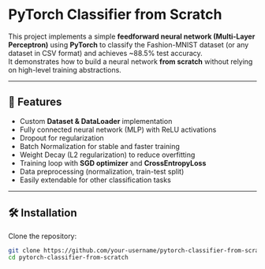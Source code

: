 # PyTorch Classifier from Scratch

This project implements a simple **feedforward neural network (Multi-Layer Perceptron)** using **PyTorch** to classify the Fashion-MNIST dataset (or any dataset in CSV format) and achieves ~88.5% test accuracy.  
It demonstrates how to build a neural network **from scratch** without relying on high-level training abstractions.

---

## 🚀 Features
- Custom **Dataset & DataLoader** implementation  
- Fully connected neural network (MLP) with ReLU activations  
- Dropout for regularization
- Batch Normalization for stable and faster training
- Weight Decay (L2 regularization) to reduce overfitting
- Training loop with **SGD optimizer** and **CrossEntropyLoss**  
- Data preprocessing (normalization, train-test split)  
- Easily extendable for other classification tasks  

---

## 🛠️ Installation

Clone the repository:
```bash
git clone https://github.com/your-username/pytorch-classifier-from-scratch.git
cd pytorch-classifier-from-scratch
